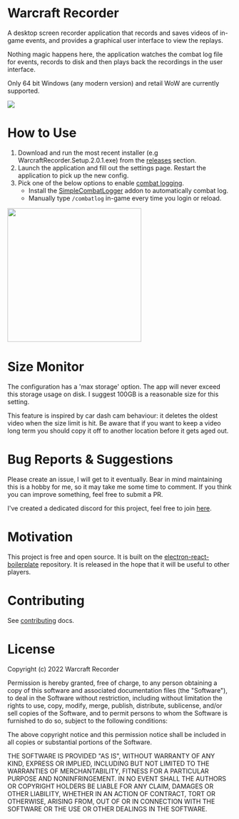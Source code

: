 # Warcraft Recorder

A desktop screen recorder application that records and saves videos of in-game events, and provides a graphical user interface to view the replays. 

Nothing magic happens here, the application watches the combat log file for events, records to disk and then plays back the recordings in the user interface.

Only 64 bit Windows (any modern version) and retail WoW are currently supported. 

![](https://i.imgur.com/1BeOG8i.png)

#  How to Use
1. Download and run the most recent installer (e.g WarcraftRecorder.Setup.2.0.1.exe) from the [releases](https://github.com/aza547/wow-recorder/releases) section.
1. Launch the application and fill out the settings page. Restart the application to pick up the new config.
1. Pick one of the below options to enable [combat logging](https://wowwiki-archive.fandom.com/wiki/Combat_Log). 
    - Install the [SimpleCombatLogger](https://www.curseforge.com/wow/addons/simplecombatlogger) addon to automatically combat log.
    - Manually type `/combatlog` in-game every time you login or reload.

<img src="https://i.imgur.com/qmBDnle.png" width="300">

#  Size Monitor

The configuration has a 'max storage' option. The app will never exceed this storage usage on disk. I suggest 100GB is a reasonable size for this setting. 

This feature is inspired by car dash cam behaviour: it deletes the oldest video when the size limit is hit. Be aware that if you want to keep a video long term you should copy it off to another location before it gets aged out. 

# Bug Reports & Suggestions

Please create an issue, I will get to it eventually. Bear in mind maintaining this is a hobby for me, so it may take me some time to comment. If you think you can improve something, feel free to submit a PR.

I've created a dedicated discord for this project, feel free to join [here](https://discord.gg/NPha7KdjVk).

# Motivation

This project is free and open source. It is built on the [electron-react-boilerplate](https://github.com/electron-react-boilerplate/electron-react-boilerplate) repository. It is released in the hope that it will be useful to other players.

# Contributing

See [contributing](https://github.com/aza547/wow-recorder/blob/main/CONTRIBUTING.md) docs.

# License

Copyright (c) 2022 Warcraft Recorder

Permission is hereby granted, free of charge, to any person obtaining a copy of this software and associated documentation files (the "Software"), to deal in the Software without restriction, including without limitation the rights to use, copy, modify, merge, publish, distribute, sublicense, and/or sell copies of the Software, and to permit persons to whom the Software is furnished to do so, subject to the following conditions: 

The above copyright notice and this permission notice shall be included in all copies or substantial portions of the Software.

THE SOFTWARE IS PROVIDED "AS IS", WITHOUT WARRANTY OF ANY KIND, EXPRESS OR IMPLIED, INCLUDING BUT NOT LIMITED TO THE WARRANTIES OF MERCHANTABILITY, FITNESS FOR A PARTICULAR PURPOSE AND NONINFRINGEMENT. IN NO EVENT SHALL THE AUTHORS OR COPYRIGHT HOLDERS BE LIABLE FOR ANY CLAIM, DAMAGES OR OTHER LIABILITY, WHETHER IN AN ACTION OF CONTRACT, TORT OR OTHERWISE, ARISING FROM, OUT OF OR IN CONNECTION WITH THE SOFTWARE OR THE USE OR OTHER DEALINGS IN THE SOFTWARE.